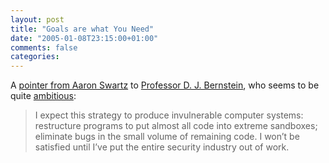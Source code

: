 ```yaml
---
layout: post
title: "Goals are what You Need"
date: "2005-01-08T23:15:00+01:00"
comments: false
categories: 
---
```


<p>A <a href="http://www.aaronsw.com/weblog/001502">pointer from Aaron Swartz</a> to <a href="http://cr.yp.to/djb.html">Professor D. J. Bernstein</a>, who seems to be quite <a href="http://cr.yp.to/cv/activities-20050107.pdf">ambitious</a>:</p>

<blockquote>
<p>I expect this strategy to produce invulnerable computer systems: restructure programs to put almost all code into extreme sandboxes; eliminate bugs in the small volume of remaining code. I won&#8217;t be satisfied until I&#8217;ve put the entire security industry out of work.</p>
</blockquote>


